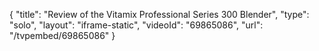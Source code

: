 {
    "title": "Review of the Vitamix Professional Series 300 Blender",
    "type": "solo",
    "layout": "iframe-static",
    "videoId": "69865086",
    "url": "\/tvpembed\/69865086"
}